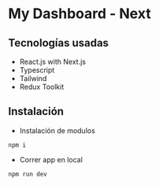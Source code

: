 # My Dashboard - Next

## Tecnologías usadas

- React.js with Next.js
- Typescript
- Tailwind
- Redux Toolkit

## Instalación

- Instalación de modulos

```
npm i
```

- Correr app en local

```
npm run dev
```
